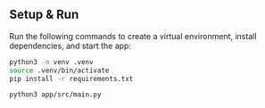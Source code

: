 ## Setup & Run

Run the following commands to create a virtual environment, install dependencies, and start the app:

```bash
python3 -m venv .venv
source .venv/bin/activate
pip install -r requirements.txt

python3 app/src/main.py
```